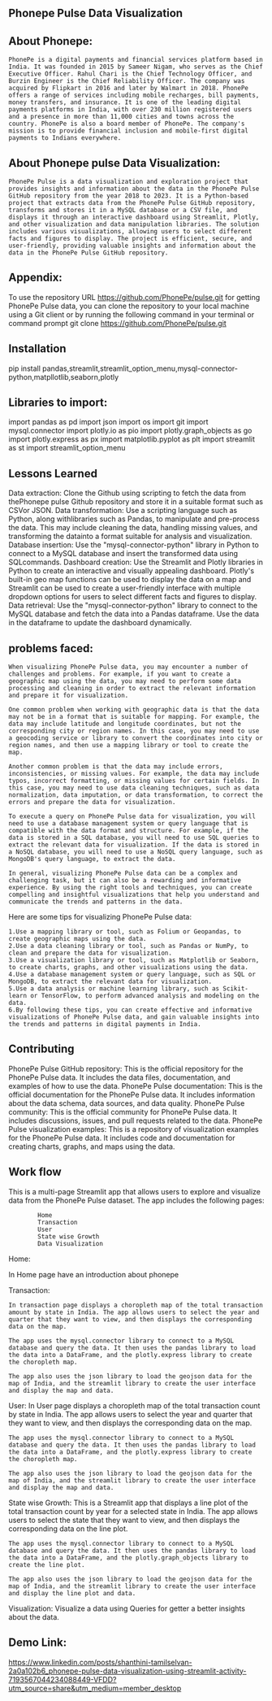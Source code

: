 ## Phonepe Pulse Data Visualization

## About Phonepe:
    PhonePe is a digital payments and financial services platform based in India. It was founded in 2015 by Sameer Nigam, who serves as the Chief Executive Officer. Rahul Chari is the Chief Technology Officer, and Burzin Engineer is the Chief Reliability Officer. The company was acquired by Flipkart in 2016 and later by Walmart in 2018. PhonePe offers a range of services including mobile recharges, bill payments, money transfers, and insurance. It is one of the leading digital payments platforms in India, with over 230 million registered users and a presence in more than 11,000 cities and towns across the country. PhonePe is also a board member of PhonePe. The company's mission is to provide financial inclusion and mobile-first digital payments to Indians everywhere.
## About Phonepe pulse Data Visualization:
    PhonePe Pulse is a data visualization and exploration project that provides insights and information about the data in the PhonePe Pulse GitHub repository from the year 2018 to 2023. It is a Python-based project that extracts data from the PhonePe Pulse GitHub repository, transforms and stores it in a MySQL database or a CSV file, and displays it through an interactive dashboard using Streamlit, Plotly, and other visualization and data manipulation libraries. The solution includes various visualizations, allowing users to select different facts and figures to display. The project is efficient, secure, and user-friendly, providing valuable insights and information about the data in the PhonePe Pulse GitHub repository.
    

## Appendix:
To use the repository URL https://github.com/PhonePe/pulse.git for getting PhonePe Pulse data, you can clone the repository to your local machine using a Git client or by running the following command in your terminal or command prompt
git clone https://github.com/PhonePe/pulse.git


## Installation

pip install pandas,streamlit,streamlit_option_menu,mysql-connector-python,matpllotlib,seaborn,plotly

## Libraries to import:

import pandas as pd
import json
import os
import git
import mysql.connector
import plotly.io as pio
import plotly.graph_objects as go
import plotly.express as px
import matplotlib.pyplot as plt
import streamlit as st
import streamlit_option_menu
    
## Lessons Learned

Data extraction: 
    Clone the Github using scripting to fetch the data from thePhonepe pulse Github repository and store it in a suitable format such as CSVor JSON.
Data transformation:
    Use a scripting language such as Python, along withlibraries such as Pandas, to manipulate and pre-process the data. This may include cleaning the data, handling missing values, and transforming the datainto a format suitable for analysis and visualization.
Database insertion: 
    Use the "mysql-connector-python" library in Python to connect to a MySQL database and insert the transformed data using SQLcommands.
Dashboard creation: 
    Use the Streamlit and Plotly libraries in Python to create an interactive and visually appealing dashboard. Plotly's built-in geo map functions can be used to display the data on a map and Streamlit can be used to create a user-friendly interface with multiple dropdown options for users to select different facts and figures to display.
Data retrieval: 
    Use the "mysql-connector-python" library to connect to the MySQL database and fetch the data into a Pandas dataframe. Use the data in the dataframe to update the dashboard dynamically.

## problems faced:
    When visualizing PhonePe Pulse data, you may encounter a number of challenges and problems. For example, if you want to create a geographic map using the data, you may need to perform some data processing and cleaning in order to extract the relevant information and prepare it for visualization.

    One common problem when working with geographic data is that the data may not be in a format that is suitable for mapping. For example, the data may include latitude and longitude coordinates, but not the corresponding city or region names. In this case, you may need to use a geocoding service or library to convert the coordinates into city or region names, and then use a mapping library or tool to create the map.

    Another common problem is that the data may include errors, inconsistencies, or missing values. For example, the data may include typos, incorrect formatting, or missing values for certain fields. In this case, you may need to use data cleaning techniques, such as data normalization, data imputation, or data transformation, to correct the errors and prepare the data for visualization.

    To execute a query on PhonePe Pulse data for visualization, you will need to use a database management system or query language that is compatible with the data format and structure. For example, if the data is stored in a SQL database, you will need to use SQL queries to extract the relevant data for visualization. If the data is stored in a NoSQL database, you will need to use a NoSQL query language, such as MongoDB's query language, to extract the data.

    In general, visualizing PhonePe Pulse data can be a complex and challenging task, but it can also be a rewarding and informative experience. By using the right tools and techniques, you can create compelling and insightful visualizations that help you understand and communicate the trends and patterns in the data.

Here are some tips for visualizing PhonePe Pulse data:

    1.Use a mapping library or tool, such as Folium or Geopandas, to create geographic maps using the data.
    2.Use a data cleaning library or tool, such as Pandas or NumPy, to clean and prepare the data for visualization.
    3.Use a visualization library or tool, such as Matplotlib or Seaborn, to create charts, graphs, and other visualizations using the data.
    4.Use a database management system or query language, such as SQL or MongoDB, to extract the relevant data for visualization.
    5.Use a data analysis or machine learning library, such as Scikit-learn or TensorFlow, to perform advanced analysis and modeling on the data.
    6.By following these tips, you can create effective and informative visualizations of PhonePe Pulse data, and gain valuable insights into the trends and patterns in digital payments in India.


## Contributing

PhonePe Pulse GitHub repository: 
    This is the official repository for the PhonePe Pulse data. It includes the data files, documentation, and examples of how to use the data.
PhonePe Pulse documentation: 
    This is the official documentation for the PhonePe Pulse data. It includes information about the data schema, data sources, and data quality.
PhonePe Pulse community: 
    This is the official community for PhonePe Pulse data. It includes discussions, issues, and pull requests related to the data.
PhonePe Pulse visualization examples: 
    This is a repository of visualization examples for the PhonePe Pulse data. It includes code and documentation for creating charts, graphs, and maps using the data.


## Work flow

 This is a multi-page Streamlit app that allows users to explore and visualize data from the PhonePe Pulse dataset. The app includes the following pages:

            Home
            Transaction
            User
            State wise Growth
            Data Visualization

Home:

In Home page have an introduction about phonepe

Transaction:

    In transaction page displays a choropleth map of the total transaction amount by state in India. The app allows users to select the year and quarter that they want to view, and then displays the corresponding data on the map.

    The app uses the mysql.connector library to connect to a MySQL database and query the data. It then uses the pandas library to load the data into a DataFrame, and the plotly.express library to create the choropleth map.

    The app also uses the json library to load the geojson data for the map of India, and the streamlit library to create the user interface and display the map and data.

User:
  In User page displays a choropleth map of the total transaction count by state in India. The app allows users to select the year and quarter that they want to view, and then displays the corresponding data on the map.

    The app uses the mysql.connector library to connect to a MySQL database and query the data. It then uses the pandas library to load the data into a DataFrame, and the plotly.express library to create the choropleth map.

    The app also uses the json library to load the geojson data for the map of India, and the streamlit library to create the user interface and display the map and data.

State wise Growth:
    This is a Streamlit app that displays a line plot of the total transaction count by year for a selected state in India. The app allows users to select the state that they want to view, and then displays the corresponding data on the line plot.

    The app uses the mysql.connector library to connect to a MySQL database and query the data. It then uses the pandas library to load the data into a DataFrame, and the plotly.graph_objects library to create the line plot.

    The app also uses the json library to load the geojson data for the map of India, and the streamlit library to create the user interface and display the line plot and data.

Visualization:
    Visualize a data using Queries for getter a better insights about the data.


## Demo Link:
https://www.linkedin.com/posts/shanthini-tamilselvan-2a0a102b6_phonepe-pulse-data-visualization-using-streamlit-activity-7193567044234088449-VFDD?utm_source=share&utm_medium=member_desktop
